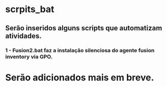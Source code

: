 # scrpits_bat

## Serão inseridos alguns scripts que automatizam atividades.

### 1 - Fusion2.bat faz a instalação silenciosa do agente fusion inventory via GPO.

# Serão adicionados mais em breve.
